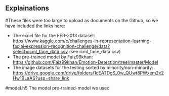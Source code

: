 ## Explainations

#These files were too large to upload as documents on the Github, so we have included the links here:
- The excel file for the FER-2013 dataset: https://www.kaggle.com/c/challenges-in-representation-learning-facial-expression-recognition-challenge/data?select=icml_face_data.csv (see icml_face_data.csv)
- The pre-trained model by Faiz99khan: https://github.com/Faiz99khan/Emotion-Detection/tree/master/Model
- The image datasets for the testing sorted by minority/non-minority: https://drive.google.com/drive/folders/1cEATDgS_0w_QUwt8PWxem2x2Hw1BLaAS?usp=share_link

#model.h5
The model pre-trained-model we used

